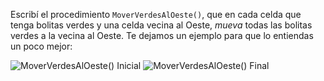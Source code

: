 Escribí el procedimiento `MoverVerdesAlOeste()`, que en cada celda que tenga bolitas verdes y una celda vecina al Oeste, _mueva_ todas las bolitas verdes a la vecina al Oeste. Te dejamos un ejemplo para que lo entiendas un poco mejor:

![MoverVerdesAlOeste() Inicial](https://raw.githubusercontent.com/mumuki/mumuki-desafios-gobstones/master/00100_MoverVerdesAlOeste/inicial.png)
![MoverVerdesAlOeste() Final](https://raw.githubusercontent.com/mumuki/mumuki-desafios-gobstones/master/00100_MoverVerdesAlOeste/final.png)